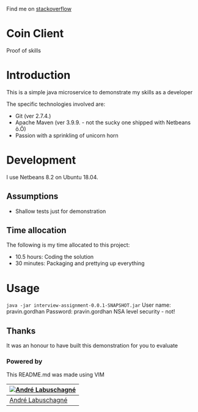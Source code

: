 

Find me on [stackoverflow](http://stackoverflow.com/users/537566/tungstenx)

# Coin Client
Proof of skills

# Introduction
This is a simple java microservice to demonstrate my skills as a developer

The specific technologies involved are:
- Git (ver 2.7.4.)
- Apache Maven (ver 3.9.9. - not the sucky one shipped with Netbeans &#245;.&#212;)
- Passion with a sprinkling of unicorn horn

# Development
I use Netbeans 8.2 on Ubuntu 18.04.

## Assumptions
- Shallow tests just for demonstration

## Time allocation
The following is my time allocated to this project:
- 10.5 hours: Coding the solution
- 30 minutes: Packaging and prettying up everything

# Usage
`java -jar interview-assignment-0.0.1-SNAPSHOT.jar`
User name: pravin.gordhan
Password: pravin.gordhan
NSA level security - not!


## Thanks
It was an honour to have built this demonstration for you to evaluate

### Powered by
This README.md was made using VIM

[![Andr&#233; Labuschagn&#233;](http://gravatar.com/avatar/88ebc726d33c8ddba2534d1d6f93e638?s=144)](https://www.ParanoidAndroid.co.za) |
---|
[Andr&#233; Labuschagn&#233;](https://www.ParanoidAndroid.co.za) |

